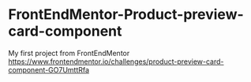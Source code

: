 # FrontEndMentor-Product-preview-card-component
My first project from FrontEndMentor https://www.frontendmentor.io/challenges/product-preview-card-component-GO7UmttRfa
